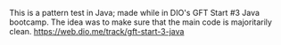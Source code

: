 This is a pattern test in Java; made while in DIO's GFT Start #3 Java bootcamp.
The idea was to make sure that the main code is majoritarily clean.
https://web.dio.me/track/gft-start-3-java
